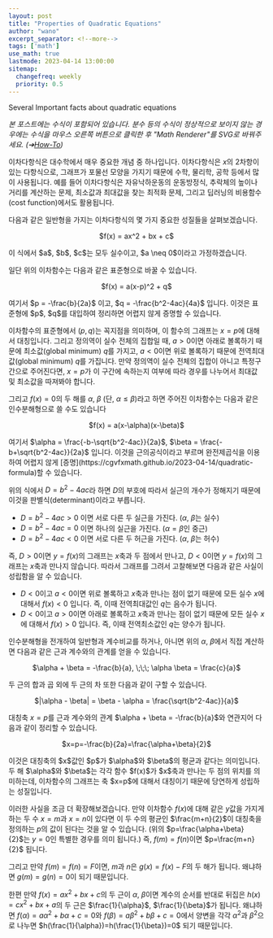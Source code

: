 ```yaml
---
layout: post
title: "Properties of Quadratic Equations"
author: "wano"
excerpt_separator: <!--more-->
tags: ['math']
use_math: true
lastmode: 2023-04-14 13:00:00
sitemap:
  changefreq: weekly
  priority: 0.5
---
```


Several Important facts about quadratic equations<!--more-->

*본 포스트에는 수식이 포함되어 있습니다. 분수 등의 수식이 정상적으로 보이지 않는 경우에는 수식을 마우스 오른쪽 버튼으로 클릭한 후 "Math Renderer"를 SVG로 바꿔주세요. (➔[How-To](https://cgvfxmath.github.io/2023-03-18/math-renderer))*

이차다항식은 대수학에서 매우 중요한 개념 중 하나입니다. 이차다항식은 $x$의 2차항이 있는 다항식으로, 그래프가 포물선 모양을 가지기 때문에 수학, 물리학, 공학 등에서 많이 사용됩니다. 예를 들어 이차다항식은 자유낙하운동의 운동방정식, 추락체의 높이나 거리를 계산하는 문제, 최소값과 최대값을 찾는 최적화 문제, 그리고 딥러닝의 비용함수(cost function)에서도 활용됩니다.

다음과 같은 일반형을 가지는 이차다항식의 몇 가지 중요한 성질들을 살펴보겠습니다.
<p style="text-align: center;">$f(x) = ax^2 + bx + c$</p>
이 식에서 $a$, $b$, $c$는 모두 실수이고, $a \neq 0$이라고 가정하겠습니다.

일단 위의 이차함수는 다음과 같은 표준형으로 바꿀 수 있습니다. 
<p style="text-align: center;">$f(x) = a(x-p)^2 + q$</p>
여기서 $p = -\frac{b}{2a}$ 이고, $q = -\frac{b^2-4ac}{4a}$ 입니다. 이것은 표준형에 $p$, $q$를 대입하여 정리하면 어렵지 않게 증명할 수 있습니다.

이차함수의 표준형에서 $(p, q)$는 꼭지점을 의미하며, 이 함수의 그래프는 $x=p$에 대해서 대칭입니다. 그리고  정의역이 실수 전체의 집합일 때, $a>0$이면 아래로 볼록하기 때문에 
최소값(global minimum) $q$를 가지고, $a<0$이면 위로 볼록하기 때문에 전역최대값(global minimum) $q$를 가집니다. 만약 정의역이 실수 전체의 집합이 아니고 특정구간으로 주어진다면, $x=p$가 이 구간에 속하는지 여부에 따라 경우를 나누어서 최대값 및 최소값을 따져봐야 합니다.

그리고 $f(x)=0$의 두 해를 $\alpha$, $\beta$ (단, $\alpha \leq \beta$)라고 하면 주어진 이차함수는 다음과 같은 인수분해형으로 쓸 수도 있습니다
<p style="text-align: center;">$f(x) = a(x-\alpha)(x-\beta)$</p>
여기서 $\alpha = \frac{-b-\sqrt{b^2-4ac}}{2a}$, $\beta = \frac{-b+\sqrt{b^2-4ac}}{2a}$ 입니다. 이것을 근의공식이라고 부르며 완전제곱식을 이용하여 어렵지 않게 [증명](https://cgvfxmath.github.io/2023-04-14/quadratic-formula)할 수 있습니다.

위의 식에서 $D=b^2-4ac$라 하면 $D$의 부호에 따라서 실근의 개수가 정해지기 때문에 이것을 판별식(determinant)이라고 부릅니다.
* $D=b^2-4ac>0$ 이면 서로 다른 두 실근을 가진다. ($\alpha$, $\beta$는 실수)
* $D=b^2-4ac=0$ 이면 하나의 실근을 가진다. ($\alpha=\beta$인 중근)
* $D=b^2-4ac<0$ 이면 서로 다른 두 허근을 가진다. ($\alpha$, $\beta$는 허수)

즉, $D>0$이면 $y=f(x)$의 그래프는 $x$축과 두 점에서 만나고, $D<0$이면 $y=f(x)$의 그래프는 $x$축과 만나지 않습니다. 따라서 그래프를 그려서 고찰해보면 다음과 같은 사실이 성립함을 알 수 있습니다.
* $D<0$이고 $a<0$이면 위로 볼록하고 $x$축과 만나는 점이 없기 때문에 모든 실수 $x$에 대해서 $f(x)<0$ 입니다. 즉, 이때 전역최대값인 $q$는 음수가 됩니다.
* $D<0$이고 $a>0$이면 아래로 볼록하고 $x$축과 만나는 점이 없기 때문에 모든 실수 $x$에 대해서 $f(x)>0$ 입니다. 즉, 이때 전역최소값인 $q$는 양수가 됩니다.

인수분해형을 전개하여 일반형과 계수비교를 하거나, 아니면 위의 $\alpha$, $\beta$에서 직접 계산하면 다음과 같은 근과 계수와의 관계를 얻을 수 있습니다.
<p style="text-align: center;">$\alpha + \beta = -\frac{b}{a}, \;\;\; \alpha \beta = \frac{c}{a}$</p>
두 근의 합과 곱 외에 두 근의 차 또한 다음과 같이 구할 수 있습니다.
<p style="text-align: center;">$|\alpha - \beta| = \beta - \alpha = \frac{\sqrt{b^2-4ac}}{a}$</p>

대칭축 $x=p$를 근과 계수와의 관계 $\alpha + \beta = -\frac{b}{a}$와 연관지어 다음과 같이 정리할 수 있습니다.
<p style="text-align: center;">$x=p=-\frac{b}{2a}=\frac{\alpha+\beta}{2}$</p>
이것은 대칭축의 $x$값인 $p$가 $\alpha$와 $\beta$의 평균과 같다는 의미입니다. 두 해 $\alpha$와 $\beta$는 각각 함수 $f(x)$가 $x$축과 만나는 두 점의 위치를 의미하는데, 이차함수의 그래프는 축 $x=p$에 대해서 대칭이기 때문에 당연하게 성립하는 성질입니다.

이러한 사실을 조금 더 확장해보겠습니다. 만약 이차함수 $f(x)$에 대해 같은 $y$값을 가지게 하는 두 수 $x=m$과 $x=n$이 있다면 이 두 수의 평균인 $\frac{m+n}{2}$이 대칭축을 정의하는 $p$의 값이 된다는 것을 알 수 있습니다. (위의 $p=\frac{\alpha+\beta}{2}$는 $y=0$인 특별한 경우를 의미 됩니다.) 즉, $f(m)=f(n)$이면 $p=\frac{m+n}{2}$ 됩니다.

그리고 만약 $f(m)=f(n)=F$이면, $m$과 $n$은 $g(x)=f(x)-F$의 두 해가 됩니다. 왜냐하면 $g(m) = g(n) = 0$이 되기 때문입니다.

한편 만약 $f(x)=ax^2+bx+c$의 두 근이 $\alpha$, $\beta$이면 계수의 순서를 반대로 뒤집은 $h(x)=cx^2+bx+a$의 두 근은 $\frac{1}{\alpha}$, $\frac{1}{\beta}$가 됩니다. 왜냐하면 $f(\alpha)=a\alpha^2+b\alpha+c=0$와 $f(\beta)=a\beta^2+b\beta+c=0$에서 양변을 각각 $\alpha^2$과 $\beta^2$으로 나누면 $h(\frac{1}{\alpha})=h(\frac{1}{\beta})=0$ 되기 때문입니다.
